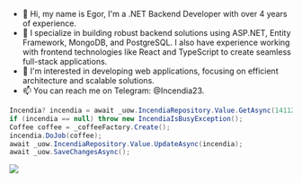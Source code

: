 - 👋 Hi, my name is Egor, I'm a .NET Backend Developer with over 4 years of experience.
- 👀 I specialize in building robust backend solutions using ASP.NET, Entity Framework, MongoDB, and PostgreSQL. I also have experience working with frontend technologies like React and TypeScript to create seamless full-stack applications.
- 🌱 I'm interested in developing web applications, focusing on efficient architecture and scalable solutions.
- 📫 You can reach me on Telegram: @Incendia23.

``` C#
Incendia? incendia = await _uow.IncendiaRepository.Value.GetAsync(14112003);
if (incendia == null) throw new IncendiaIsBusyException();
Coffee coffee = _coffeeFactory.Create();
incendia.DoJob(coffee);
await _uow.IncendiaRepository.Value.UpdateAsync(incendia);
await _uow.SaveChangesAsync();
```
<!---
lncendia/lncendia is a ✨ special ✨ repository because its `README.md` (this file) appears on your GitHub profile.
You can click the Preview link to take a look at your changes.
--->

![](https://github-readme-stats.vercel.app/api/top-langs/?username=lncendia&theme=dark&hide_border=false&include_all_commits=false&count_private=false&layout=compact)
